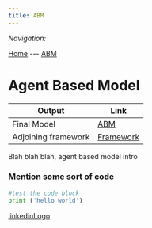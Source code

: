 ```yaml
---
title: ABM
---
```


*Navigation:*

[Home](https://adamjohnst21.github.io/website/) --- [ABM](https://adamjohnst21.github.io/agent_based_model/)




# Agent Based Model



Output | Link
--|--
Final Model | [ABM](https://github.com/adamjohnst21/agent_based_model/blob/master/model9.py)
Adjoining framework | [Framework]()




Blah blah blah, agent based model intro 

### Mention some sort of code
```python
#test the code block
print ('hello world')
``` 




[linkedinLogo](\docs\linkedin.png)
